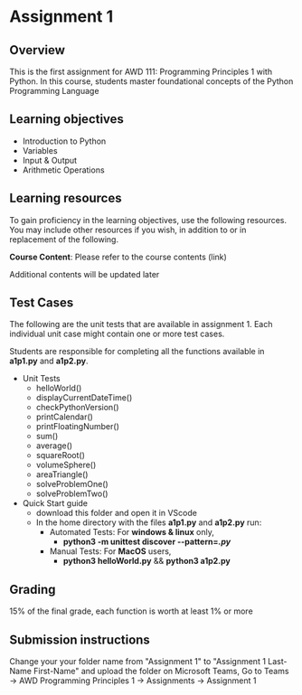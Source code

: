 # Assignment 1

## Overview

This is the first assignment for AWD 111: Programming Principles 1 with Python. In this course, students master foundational concepts of the Python Programming Language

## Learning objectives

+ Introduction to Python
+ Variables
+ Input & Output
+ Arithmetic Operations

## Learning resources 

To gain proficiency in the learning objectives, use the following resources. You may include other resources if you wish, in addition to or in replacement of the following. 

__Course Content__: Please refer to the course contents (link)

Additional contents will be updated later 

## Test Cases
The following are the unit tests that are available in assignment 1. Each individual unit case might contain one or more test cases.

Students are responsible for completing all the functions available in __a1p1.py__ and __a1p2.py__. 

- Unit Tests
    - helloWorld()
    - displayCurrentDateTime()
    - checkPythonVersion()
    - printCalendar()
    - printFloatingNumber()
    - sum()
    - average()
    - squareRoot()
    - volumeSphere()
    - areaTriangle()
    - solveProblemOne()
    - solveProblemTwo()
- Quick Start guide
    - download this folder and open it in VScode
    - In the home directory with the files __a1p1.py__ and __a1p2.py__ run:
        - Automated Tests: For **windows & linux** only,
            - **python3 -m unittest discover --pattern=*.py***
        - Manual Tests: For **MacOS** users,
            - **python3 helloWorld.py** && **python3 a1p2.py**
## Grading
15% of the final grade, each function is worth at least 1% or more

## Submission instructions

Change your your folder name from "Assignment 1" to "Assignment 1 Last-Name First-Name" and upload the folder on Microsoft Teams, Go to Teams -> AWD Programming Principles 1 -> Assignments -> Assignment 1
